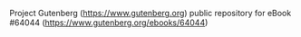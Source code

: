 Project Gutenberg (https://www.gutenberg.org) public repository for eBook #64044 (https://www.gutenberg.org/ebooks/64044)
